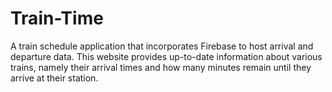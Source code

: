# Train-Time
A train schedule application that incorporates Firebase to host arrival and departure data.  This website provides up-to-date information about various trains, namely their arrival times and how many minutes remain until they arrive at their station.

